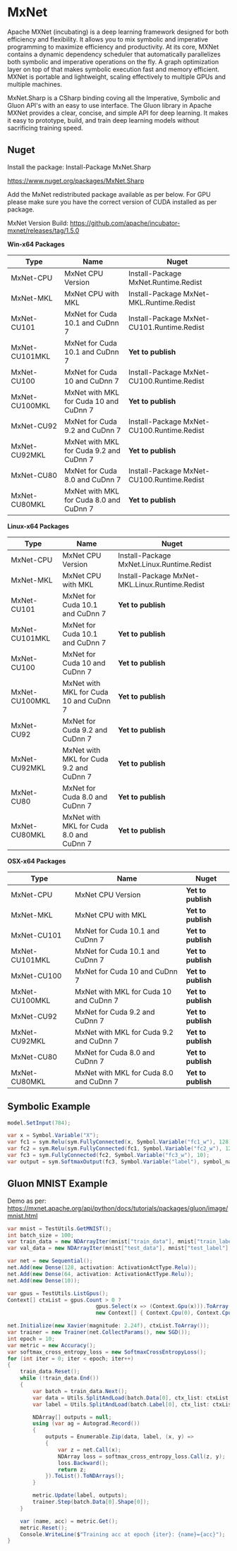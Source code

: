 # MxNet

Apache MXNet (incubating) is a deep learning framework designed for both efficiency and flexibility. It allows you to mix symbolic and imperative programming to maximize efficiency and productivity. At its core, MXNet contains a dynamic dependency scheduler that automatically parallelizes both symbolic and imperative operations on the fly. A graph optimization layer on top of that makes symbolic execution fast and memory efficient. MXNet is portable and lightweight, scaling effectively to multiple GPUs and multiple machines.

MxNet.Sharp is a CSharp binding coving all the Imperative, Symbolic and Gluon API's with an easy to use interface. The Gluon library in Apache MXNet provides a clear, concise, and simple API for deep learning. It makes it easy to prototype, build, and train deep learning models without sacrificing training speed.

## Nuget

Install the package: Install-Package MxNet.Sharp

https://www.nuget.org/packages/MxNet.Sharp

Add the MxNet redistributed package available as per below. For GPU please make sure you have the correct version of CUDA installed as per package. 

MxNet Version Build: https://github.com/apache/incubator-mxnet/releases/tag/1.5.0

**Win-x64 Packages**

| Type           |  Name                                    | Nuget                                       |
|----------------|------------------------------------------|---------------------------------------------|
| MxNet-CPU      | MxNet CPU Version                        | Install-Package MxNet.Runtime.Redist        |
| MxNet-MKL      | MxNet CPU with MKL                       | Install-Package MxNet-MKL.Runtime.Redist    |
| MxNet-CU101    | MxNet for Cuda 10.1 and CuDnn 7          | Install-Package MxNet-CU101.Runtime.Redist  |
| MxNet-CU101MKL | MxNet for Cuda 10.1 and CuDnn 7          | **Yet to publish**                          |
| MxNet-CU100    | MxNet for Cuda 10 and CuDnn 7            | Install-Package MxNet-CU100.Runtime.Redist  |
| MxNet-CU100MKL | MxNet with MKL for Cuda 10 and CuDnn 7   | **Yet to publish**                          |
| MxNet-CU92     | MxNet for Cuda 9.2 and CuDnn 7           | Install-Package MxNet-CU100.Runtime.Redist  |
| MxNet-CU92MKL  | MxNet with MKL for Cuda 9.2 and CuDnn 7  | **Yet to publish**                          |
| MxNet-CU80     | MxNet for Cuda 8.0 and CuDnn 7           | Install-Package MxNet-CU100.Runtime.Redist  |
| MxNet-CU80MKL  | MxNet with MKL for Cuda 8.0 and CuDnn 7  | **Yet to publish**                          |

**Linux-x64 Packages**

| Type           |  Name                                    | Nuget                                             |
|----------------|------------------------------------------|---------------------------------------------------|
| MxNet-CPU      | MxNet CPU Version                        | Install-Package MxNet.Linux.Runtime.Redist        |
| MxNet-MKL      | MxNet CPU with MKL                       | Install-Package MxNet-MKL.Linux.Runtime.Redist    |
| MxNet-CU101    | MxNet for Cuda 10.1 and CuDnn 7          | **Yet to publish**                                |
| MxNet-CU101MKL | MxNet for Cuda 10.1 and CuDnn 7          | **Yet to publish**                                |
| MxNet-CU100    | MxNet for Cuda 10 and CuDnn 7            | **Yet to publish**                                |
| MxNet-CU100MKL | MxNet with MKL for Cuda 10 and CuDnn 7   | **Yet to publish**                                |
| MxNet-CU92     | MxNet for Cuda 9.2 and CuDnn 7           | **Yet to publish**                                |
| MxNet-CU92MKL  | MxNet with MKL for Cuda 9.2 and CuDnn 7  | **Yet to publish**                                |
| MxNet-CU80     | MxNet for Cuda 8.0 and CuDnn 7           | **Yet to publish**                                |
| MxNet-CU80MKL  | MxNet with MKL for Cuda 8.0 and CuDnn 7  | **Yet to publish**                                |

**OSX-x64 Packages**

| Type           |  Name                                    | Nuget                                             |
|----------------|------------------------------------------|---------------------------------------------------|
| MxNet-CPU      | MxNet CPU Version                        | **Yet to publish**                                |
| MxNet-MKL      | MxNet CPU with MKL                       | **Yet to publish**                                |
| MxNet-CU101    | MxNet for Cuda 10.1 and CuDnn 7          | **Yet to publish**                                |
| MxNet-CU101MKL | MxNet for Cuda 10.1 and CuDnn 7          | **Yet to publish**                                |
| MxNet-CU100    | MxNet for Cuda 10 and CuDnn 7            | **Yet to publish**                                |
| MxNet-CU100MKL | MxNet with MKL for Cuda 10 and CuDnn 7   | **Yet to publish**                                |
| MxNet-CU92     | MxNet for Cuda 9.2 and CuDnn 7           | **Yet to publish**                                |
| MxNet-CU92MKL  | MxNet with MKL for Cuda 9.2 and CuDnn 7  | **Yet to publish**                                |
| MxNet-CU80     | MxNet for Cuda 8.0 and CuDnn 7           | **Yet to publish**                                |
| MxNet-CU80MKL  | MxNet with MKL for Cuda 8.0 and CuDnn 7  | **Yet to publish**                                |
  
## Symbolic Example
```csharp
model.SetInput(784);

var x = Symbol.Variable("X");
var fc1 = sym.Relu(sym.FullyConnected(x, Symbol.Variable("fc1_w"), 128));
var fc2 = sym.Relu(sym.FullyConnected(fc1, Symbol.Variable("fc2_w"), 128));
var fc3 = sym.FullyConnected(fc2, Symbol.Variable("fc3_w"), 10);
var output = sym.SoftmaxOutput(fc3, Symbol.Variable("label"), symbol_name: "model");

```
## Gluon MNIST Example

Demo as per: https://mxnet.apache.org/api/python/docs/tutorials/packages/gluon/image/mnist.html

```csharp
var mnist = TestUtils.GetMNIST();
int batch_size = 100;
var train_data = new NDArrayIter(mnist["train_data"], mnist["train_label"], batch_size, true);
var val_data = new NDArrayIter(mnist["test_data"], mnist["test_label"], batch_size);

var net = new Sequential();
net.Add(new Dense(128, activation: ActivationActType.Relu));
net.Add(new Dense(64, activation: ActivationActType.Relu));
net.Add(new Dense(10));

var gpus = TestUtils.ListGpus();
Context[] ctxList = gpus.Count > 0 ?
                            gpus.Select(x => (Context.Gpu(x))).ToArray() :
                            new Context[] { Context.Cpu(0), Context.Cpu(1) }; //Set Multiple GPU's

net.Initialize(new Xavier(magnitude: 2.24f), ctxList.ToArray());
var trainer = new Trainer(net.CollectParams(), new SGD());
int epoch = 10;
var metric = new Accuracy();
var softmax_cross_entropy_loss = new SoftmaxCrossEntropyLoss();
for (int iter = 0; iter < epoch; iter++)
{
    train_data.Reset();
    while (!train_data.End())
    {
        var batch = train_data.Next();
        var data = Utils.SplitAndLoad(batch.Data[0], ctx_list: ctxList, batch_axis: 0);
        var label = Utils.SplitAndLoad(batch.Label[0], ctx_list: ctxList, batch_axis: 0);

        NDArray[] outputs = null;
        using (var ag = Autograd.Record())
        {
            outputs = Enumerable.Zip(data, label, (x, y) =>
            {
                var z = net.Call(x);
                NDArray loss = softmax_cross_entropy_loss.Call(z, y);
                loss.Backward();
                return z;
            }).ToList().ToNDArrays();
        }

        metric.Update(label, outputs);
        trainer.Step(batch.Data[0].Shape[0]);
    }

    var (name, acc) = metric.Get();
    metric.Reset();
    Console.WriteLine($"Training acc at epoch {iter}: {name}={acc}");
}
```
